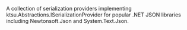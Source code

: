 A collection of serialization providers implementing ktsu.Abstractions.ISerializationProvider for popular .NET JSON libraries including Newtonsoft.Json and System.Text.Json.
